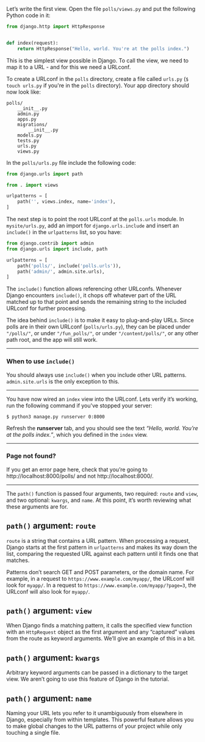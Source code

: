 Let’s write the first view. Open the file `polls/views.py` and put the
following Python code in it:

```python
from django.http import HttpResponse


def index(request):
    return HttpResponse("Hello, world. You're at the polls index.")
```

This is the simplest view possible in Django. To call the view, we need
to map it to a URL - and for this we need a URLconf.

To create a URLconf in the `polls` directory, create a file called
`urls.py` (`$ touch urls.py` if you're in the `polls` directory). Your
app directory should now look like:

```
polls/
    __init__.py
    admin.py
    apps.py
    migrations/
        __init__.py
    models.py
    tests.py
    urls.py
    views.py
```

In the `polls/urls.py` file include the following code:

```python
from django.urls import path

from . import views

urlpatterns = [
    path('', views.index, name='index'),
]
```

The next step is to point the root URLconf at the `polls.urls` module. In
`mysite/urls.py`, add an import for `django.urls.include` and insert an
`include()` in the `urlpatterns` list, so you have:

```python
from django.contrib import admin
from django.urls import include, path

urlpatterns = [
    path('polls/', include('polls.urls')),
    path('admin/', admin.site.urls),
]
```

The `include()` function allows referencing other URLconfs. Whenever
Django encounters `include()`, it chops off whatever part of the URL
matched up to that point and sends the remaining string to the included
URLconf for further processing.

The idea behind `include()` is to make it easy to plug-and-play URLs.
Since polls are in their own URLconf (`polls/urls.py`), they can be
placed under `"/polls/"`, or under `"/fun_polls/"`, or under
`"/content/polls/"`, or any other path root, and the app will still
work.

---

### When to use `include()`

You should always use `include()` when you include other URL patterns.
`admin.site.urls` is the only exception to this.

---

You have now wired an `index` view into the URLconf. Lets verify it’s
working, run the following command if you've stopped your server:

```
$ python3 manage.py runserver 0:8000
```

Refresh the **runserver** tab, and you should see the text _“Hello,
world. You’re at the polls index.”_, which you defined in the `index`
view.

---

### Page not found?

If you get an error page here, check that you’re going to
http://localhost:8000/polls/ and not http://localhost:8000/.

---

The `path()` function is passed four arguments, two required: `route` and
`view`, and two optional: `kwargs`, and `name`. At this point, it’s worth
reviewing what these arguments are for.

## `path()` argument: `route`

`route` is a string that contains a URL pattern. When processing a
request, Django starts at the first pattern in `urlpatterns` and makes its
way down the list, comparing the requested URL against each pattern
until it finds one that matches.

Patterns don’t search GET and POST parameters, or the domain name. For
example, in a request to `https://www.example.com/myapp/`, the URLconf
will look for `myapp/`. In a request to
`https://www.example.com/myapp/?page=3`, the URLconf will also look for
`myapp/`.

## `path()` argument: `view`

When Django finds a matching pattern, it calls the specified view
function with an `HttpRequest` object as the first argument and any
“captured” values from the route as keyword arguments. We’ll give an
example of this in a bit.

## `path()` argument: `kwargs`

Arbitrary keyword arguments can be passed in a dictionary to the target
view. We aren’t going to use this feature of Django in the tutorial.

## `path()` argument: `name`

Naming your URL lets you refer to it unambiguously from elsewhere in
Django, especially from within templates. This powerful feature allows
you to make global changes to the URL patterns of your project while
only touching a single file.